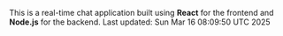 This is a real-time chat application built using **React** for the frontend and **Node.js** for the backend.
Last updated: Sun Mar 16 08:09:50 UTC 2025
